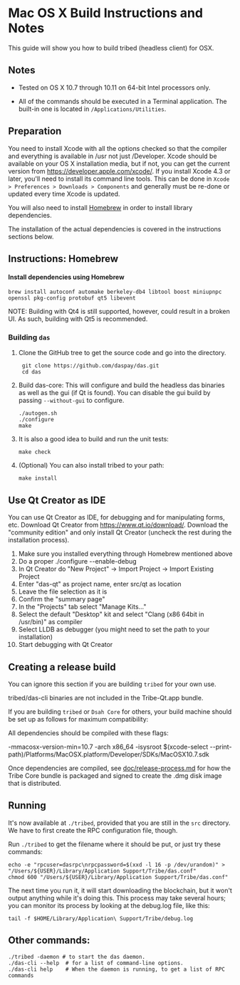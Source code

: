 Mac OS X Build Instructions and Notes
====================================
This guide will show you how to build tribed (headless client) for OSX.

Notes
-----

* Tested on OS X 10.7 through 10.11 on 64-bit Intel processors only.

* All of the commands should be executed in a Terminal application. The
built-in one is located in `/Applications/Utilities`.

Preparation
-----------

You need to install Xcode with all the options checked so that the compiler
and everything is available in /usr not just /Developer. Xcode should be
available on your OS X installation media, but if not, you can get the
current version from https://developer.apple.com/xcode/. If you install
Xcode 4.3 or later, you'll need to install its command line tools. This can
be done in `Xcode > Preferences > Downloads > Components` and generally must
be re-done or updated every time Xcode is updated.

You will also need to install [Homebrew](http://brew.sh) in order to install library
dependencies.

The installation of the actual dependencies is covered in the instructions
sections below.

Instructions: Homebrew
----------------------

#### Install dependencies using Homebrew

    brew install autoconf automake berkeley-db4 libtool boost miniupnpc openssl pkg-config protobuf qt5 libevent

NOTE: Building with Qt4 is still supported, however, could result in a broken UI. As such, building with Qt5 is recommended.

### Building `das`

1. Clone the GitHub tree to get the source code and go into the directory.

        git clone https://github.com/daspay/das.git
        cd das

2.  Build das-core:
    This will configure and build the headless das binaries as well as the gui (if Qt is found).
    You can disable the gui build by passing `--without-gui` to configure.

        ./autogen.sh
        ./configure
        make

3.  It is also a good idea to build and run the unit tests:

        make check

4.  (Optional) You can also install tribed to your path:

        make install

Use Qt Creator as IDE
------------------------
You can use Qt Creator as IDE, for debugging and for manipulating forms, etc.
Download Qt Creator from https://www.qt.io/download/. Download the "community edition" and only install Qt Creator (uncheck the rest during the installation process).

1. Make sure you installed everything through Homebrew mentioned above
2. Do a proper ./configure --enable-debug
3. In Qt Creator do "New Project" -> Import Project -> Import Existing Project
4. Enter "das-qt" as project name, enter src/qt as location
5. Leave the file selection as it is
6. Confirm the "summary page"
7. In the "Projects" tab select "Manage Kits..."
8. Select the default "Desktop" kit and select "Clang (x86 64bit in /usr/bin)" as compiler
9. Select LLDB as debugger (you might need to set the path to your installation)
10. Start debugging with Qt Creator

Creating a release build
------------------------
You can ignore this section if you are building `tribed` for your own use.

tribed/das-cli binaries are not included in the Tribe-Qt.app bundle.

If you are building `tribed` or `Dsah Core` for others, your build machine should be set up
as follows for maximum compatibility:

All dependencies should be compiled with these flags:

 -mmacosx-version-min=10.7
 -arch x86_64
 -isysroot $(xcode-select --print-path)/Platforms/MacOSX.platform/Developer/SDKs/MacOSX10.7.sdk

Once dependencies are compiled, see [doc/release-process.md](release-process.md) for how the Tribe Core
bundle is packaged and signed to create the .dmg disk image that is distributed.

Running
-------

It's now available at `./tribed`, provided that you are still in the `src`
directory. We have to first create the RPC configuration file, though.

Run `./tribed` to get the filename where it should be put, or just try these
commands:

    echo -e "rpcuser=dasrpc\nrpcpassword=$(xxd -l 16 -p /dev/urandom)" > "/Users/${USER}/Library/Application Support/Tribe/das.conf"
    chmod 600 "/Users/${USER}/Library/Application Support/Tribe/das.conf"

The next time you run it, it will start downloading the blockchain, but it won't
output anything while it's doing this. This process may take several hours;
you can monitor its process by looking at the debug.log file, like this:

    tail -f $HOME/Library/Application\ Support/Tribe/debug.log

Other commands:
-------

    ./tribed -daemon # to start the das daemon.
    ./das-cli --help  # for a list of command-line options.
    ./das-cli help    # When the daemon is running, to get a list of RPC commands
